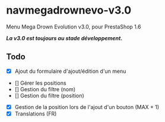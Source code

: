 navmegadrownevo-v3.0
====================

Menu Mega Drown Evolution v3.0, pour PrestaShop 1.6

***La v3.0 est toujours au stade développement.***

## Todo
- [x] Ajout du formulaire d'ajout/édition d'un menu
- [] Gérer les positions
- [] Gestion du filtre (nom)
- [] Gestion du filtre (position)
- [x] Gestion de la position lors de l'ajout d'un bouton (MAX + 1)
- [x] Translations (FR)